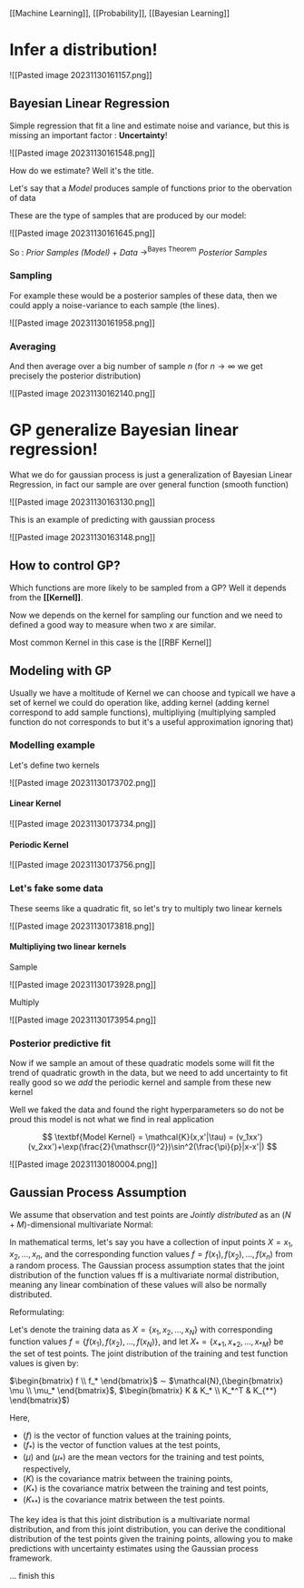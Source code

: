[[Machine Learning]], [[Probability]], [[Bayesian Learning]]

# Infer a distribution!

![[Pasted image 20231130161157.png]]

## Bayesian Linear Regression 

Simple regression that fit a line and estimate noise and variance, but this is missing an important factor : **Uncertainty**!

![[Pasted image 20231130161548.png]]

How do we estimate? Well it's the title.

Let's say that a *Model* produces sample of functions prior to the obervation of data

These are the type of samples that are produced by our model:

![[Pasted image 20231130161645.png]]

So : *Prior Samples (Model)* + *Data* $\rightarrow^{\text{Bayes Theorem}}$ *Posterior Samples*

### Sampling

For example these would be a posterior samples of these data, then we could apply a noise-variance to each sample (the lines).

![[Pasted image 20231130161958.png]]
### Averaging

 And then average over a big number of sample $n$ (for $n \to \infty$ we get precisely the posterior distribution)
 
![[Pasted image 20231130162140.png]]

# GP generalize Bayesian linear regression!

What we do for gaussian process is just a generalization of Bayesian Linear Regression, in fact our sample are over general function (smooth function)

![[Pasted image 20231130163130.png]]

This is an example of predicting with gaussian process

![[Pasted image 20231130163148.png]]

## How to control GP?

Which functions are more likely to be sampled from a GP? Well it depends from the **[[Kernel]]**.

Now we depends on the kernel for sampling our function and we need to defined a good way to measure when two $x$ are similar. 

Most common Kernel in this case is the [[RBF Kernel]]

## Modeling with GP

Usually we have a moltitude of Kernel we can choose and typicall we have a set of kernel we could do operation like, adding kernel (adding kernel correspond to add sample functions), multipliying (multiplying sampled function do not corresponds to but it's a useful approximation ignoring that)

### Modelling example

Let's define two kernels

![[Pasted image 20231130173702.png]]



#### Linear Kernel

![[Pasted image 20231130173734.png]]
#### Periodic Kernel

![[Pasted image 20231130173756.png]]

### Let's fake some data

These seems like a quadratic fit, so let's try to multiply two linear kernels

![[Pasted image 20231130173818.png]]

#### Multipliying two linear kernels

Sample

![[Pasted image 20231130173928.png]]

Multiply

![[Pasted image 20231130173954.png]]

### Posterior predictive fit

Now if we sample an amout of these quadratic models some will fit the trend of quadratic growth in the data, but we need to add uncertainty to fit really good so we *add* the periodic kernel and sample from these new kernel

Well we faked the data and found the right hyperparameters so do not be proud this model is not what we find in real application

$$
\textbf{Model Kernel} = \mathcal{K}(x,x'|\tau) = (v_1xx')(v_2xx')+\exp(\frac{2}{\mathscr{l}^2})\sin^2(\frac{\pi}{p}|x-x'|)
$$

![[Pasted image 20231130180004.png]]

## Gaussian Process Assumption

We assume that observation and test points are *Jointly distributed* as an $(N+M)$-dimensional multivariate Normal:

In mathematical terms, let's say you have a collection of input points $X={x_1,x_2,…,x_n}$, and the corresponding function values $f={f(x_1),f(x_2),…,f(x_n)}$ from a random process. The Gaussian process assumption states that the joint distribution of the function values ff is a multivariate normal distribution, meaning any linear combination of these values will also be normally distributed.

Reformulating:

Let's denote the training data as $X = \{x_1, x_2, \ldots, x_N\}$ with corresponding function values $f = \{f(x_1), f(x_2), \ldots, f(x_N)\}$, and let $X_* = \{x_{*1}, x_{*2}, \ldots, x_{*M}\}$ be the set of test points. The joint distribution of the training and test function values is given by:

$\begin{bmatrix} f \\ f_* \end{bmatrix}$ $\sim$ $\mathcal{N},(\begin{bmatrix} \mu \\ \mu_* \end{bmatrix}$, $\begin{bmatrix} K & K_* \\ K_*^T & K_{**} \end{bmatrix}$)

Here,
- $(f)$ is the vector of function values at the training points,
- $(f_*)$ is the vector of function values at the test points,
- $(\mu)$ and ($\mu_*$) are the mean vectors for the training and test points, respectively,
- $(K)$ is the covariance matrix between the training points,
- $(K_*)$ is the covariance matrix between the training and test points,
- $(K_{**})$ is the covariance matrix between the test points.

The key idea is that this joint distribution is a multivariate normal distribution, and from this joint distribution, you can derive the conditional distribution of the test points given the training points, allowing you to make predictions with uncertainty estimates using the Gaussian process framework.

... finish this